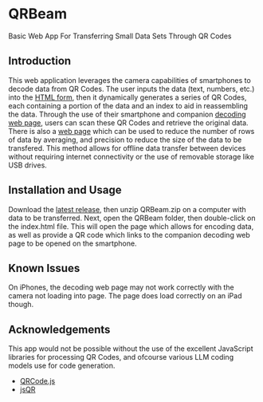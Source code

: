 # QRBeam
Basic Web App For Transferring Small Data Sets Through QR Codes

## Introduction
This web application leverages the camera capabilities of smartphones to decode data from QR Codes. The user inputs the data (text, numbers, etc.) into the [HTML form](https://ns96.github.io/QRBeam/index.html), then it dynamically generates a series of QR Codes, each containing a portion of the data and an index to aid in reassembling the data. Through the use of their smartphone and companion [decoding web page](https://ns96.github.io/QRBeam/qrscan.html), users can scan these QR Codes and retrieve the original data. There is also a [web page](https://ns96.github.io/QRBeam/reduce.html) which can be used to reduce the number of rows of data by averaging, and precision to reduce the size of the data to be transfered. This method allows for offline data transfer between devices without requiring internet connectivity or the use of removable storage like USB drives.

## Installation and Usage
Download the [latest release](https://github.com/ns96/QRBeam/releases), then unzip QRBeam.zip on a computer with data to be transferred. Next, open the QRBeam folder, then double-click on the index.html file. This will open the page which allows for encoding data, as well as provide a QR code which links to the companion decoding web page to be opened on the smartphone.

## Known Issues
On iPhones, the decoding web page may not work correctly with the camera not loading into page. The page does load correctly on an iPad though.

## Acknowledgements
This app would not be possible without the use of the excellent JavaScript libraries for processing QR Codes, and ofcourse various LLM coding models use for code generation.

* [QRCode.js](https://github.com/davidshimjs/qrcodejs)
* [jsQR](https://github.com/cozmo/jsQR)